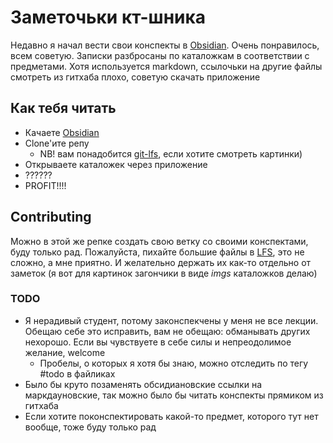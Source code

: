 # Заметочьки кт-шника

Недавно я начал вести свои конспекты в [Obsidian](https://obsidian.md/). Очень понравилось, всем советую. Записки разбросаны по каталожкам в соответствии с предметами. Хотя используется markdown, ссылочьки на другие файлы смотреть из гитхаба плохо, советую скачать приложение

## Как тебя читать

* Качаете [Obsidian](https://obsidian.md/)
* Clone'ите репу
	* NB! вам понадобится [git-lfs](https://git-lfs.github.com/), если хотите смотреть картинки)
* Открываете каталожек через приложение
* ??????
* PROFIT!!!!

## Contributing

Можно в этой же репке создать свою ветку со своими конспектами, буду только рад. Пожалуйста, пихайте большие файлы в [LFS](https://git-lfs.github.com/), это не сложно, а мне приятно. И желательно держать их как-то отдельно от заметок (я вот для картинок загончики в виде _imgs_ каталожков делаю)

### TODO
* Я нерадивый студент, потому законспекчены у меня не все лекции. Обещаю себе это исправить, вам не обещаю: обманывать других нехорошо. Если вы чувствуете в себе силы и непреодолимое желание, welcome
	* Пробелы, о которых я хотя бы знаю, можно отследить по тегу #todo в файликах
* Было бы круто позаменять обсидиановские ссылки на маркдауновские, так можно было бы читать конспекты прямиком из гитхаба
* Если хотите поконспектировать какой-то предмет, которого тут нет вообще, тоже буду только рад

